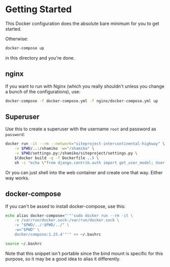 # Getting Started

This Docker configuration does the absolute bare minimum for you to get started. 

Otherwise:
```bash
docker-compose up
``` 
in this directory and you're done. 

## nginx

If you want to run with Nginx (which you really shouldn't unless you change a bunch of the configurations), use: 
```bash
docker-compose -f docker-compose.yml -f nginx/docker-compose.yml up
```

## Superuser

Use this to create a superuser with the username `root` and password as `password`:
```bash
docker run -it --rm --network="siteproject-intercontinental-highway" \
    -v $PWD/..:/shamiko -w="/shamiko" \
    -v $PWD/settings.py:/shamiko/siteproject/settings.py \
    $(docker build -q -f Dockerfile ..) \
    sh -c "echo \"from django.contrib.auth import get_user_model; User = get_user_model(); User.objects.create_superuser('root', 'root@example.com', 'password')\" | python manage.py shell"
```

Or you can just shell into the web container and create one that way. Either way works.

## docker-compose

If you can't be assed to install docker-compose, use this:
```bash
echo alias docker-compose="'"'sudo docker run --rm -it \
    -v /var/run/docker.sock:/var/run/docker.sock \
    -v "$PWD/../:$PWD/../" \
    -w="$PWD" \
    docker/compose:1.25.4'"'" >> ~/.bashrc

source ~/.bashrc
```
Note that this snippet isn't portable since the bind mount is specific for this purpose, so it may be a good idea to alias it differently.